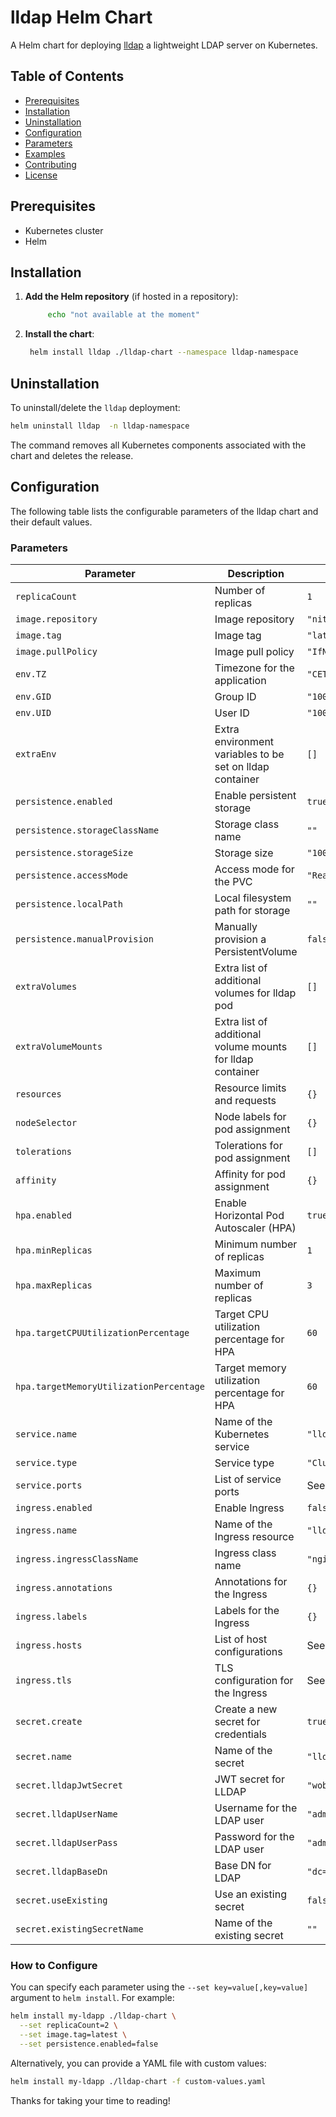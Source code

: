 # lldap Helm Chart

A Helm chart for deploying [lldap](https://github.com/nitnelave/lldap) a lightweight LDAP server on Kubernetes.

## Table of Contents

- [Prerequisites](#prerequisites)
- [Installation](#installation)
- [Uninstallation](#uninstallation)
- [Configuration](#configuration)
- [Parameters](#parameters)
- [Examples](#examples)
- [Contributing](#contributing)
- [License](#license)

## Prerequisites

- Kubernetes cluster
- Helm

## Installation

1. **Add the Helm repository** (if hosted in a repository):

   ```bash
        echo "not available at the moment"
   ```

2. **Install the chart**:

   ```bash
    helm install lldap ./lldap-chart --namespace lldap-namespace

   ```

## Uninstallation

To uninstall/delete the `lldap` deployment:

```bash
helm uninstall lldap  -n lldap-namespace
```

The command removes all Kubernetes components associated with the chart and deletes the release.

## Configuration

The following table lists the configurable parameters of the lldap chart and their default values.

### Parameters

| Parameter                               | Description                                                | Default Value                                    |
| --------------------------------------- | ---------------------------------------------------------- | ------------------------------------------------ |
| `replicaCount`                          | Number of replicas                                         | `1`                                              |
| `image.repository`                      | Image repository                                           | `"nitnelave/lldap"`                              |
| `image.tag`                             | Image tag                                                  | `"latest"`                                       |
| `image.pullPolicy`                      | Image pull policy                                          | `"IfNotPresent"`                                 |
| `env.TZ`                                | Timezone for the application                               | `"CET"`                                          |
| `env.GID`                               | Group ID                                                   | `"1001"`                                         |
| `env.UID`                               | User ID                                                    | `"1001"`                                         |
| `extraEnv`                              | Extra environment variables to be set on lldap container   | `[]`                                             |
| `persistence.enabled`                   | Enable persistent storage                                  | `true`                                           |
| `persistence.storageClassName`          | Storage class name                                         | `""`                                             |
| `persistence.storageSize`               | Storage size                                               | `"100Mi"`                                        |
| `persistence.accessMode`                | Access mode for the PVC                                    | `"ReadWriteOnce"`                                |
| `persistence.localPath`                 | Local filesystem path for storage                          | `""`                                             |
| `persistence.manualProvision`           | Manually provision a PersistentVolume                      | `false`                                          |
| `extraVolumes`                          | Extra list of additional volumes for lldap pod             | `[]`                                             |
| `extraVolumeMounts`                     | Extra list of additional volume mounts for lldap container | `[]`                                             |
| `resources`                             | Resource limits and requests                               | `{}`                                             |
| `nodeSelector`                          | Node labels for pod assignment                             | `{}`                                             |
| `tolerations`                           | Tolerations for pod assignment                             | `[]`                                             |
| `affinity`                              | Affinity for pod assignment                                | `{}`                                             |
| `hpa.enabled`                           | Enable Horizontal Pod Autoscaler (HPA)                     | `true`                                           |
| `hpa.minReplicas`                       | Minimum number of replicas                                 | `1`                                              |
| `hpa.maxReplicas`                       | Maximum number of replicas                                 | `3`                                              |
| `hpa.targetCPUUtilizationPercentage`    | Target CPU utilization percentage for HPA                  | `60`                                             |
| `hpa.targetMemoryUtilizationPercentage` | Target memory utilization percentage for HPA               | `60`                                             |
| `service.name`                          | Name of the Kubernetes service                             | `"lldap-service"`                                |
| `service.type`                          | Service type                                               | `"ClusterIP"`                                    |
| `service.ports`                         | List of service ports                                      | See `values.yaml`                                |
| `ingress.enabled`                       | Enable Ingress                                             | `false`                                          |
| `ingress.name`                          | Name of the Ingress resource                               | `"lldap-web-ingress"`                            |
| `ingress.ingressClassName`              | Ingress class name                                         | `"nginx"`                                        |
| `ingress.annotations`                   | Annotations for the Ingress                                | `{}`                                             |
| `ingress.labels`                        | Labels for the Ingress                                     | `{}`                                             |
| `ingress.hosts`                         | List of host configurations                                | See `values.yaml`                                |
| `ingress.tls`                           | TLS configuration for the Ingress                          | See `values.yaml`                                |
| `secret.create`                         | Create a new secret for credentials                        | `true`                                           |
| `secret.name`                           | Name of the secret                                         | `"lldap-credentials"`                            |
| `secret.lldapJwtSecret`                 | JWT secret for LLDAP                                       | `"wobY6RK/Dc0vL21zFiIZs9iyVy0NQ3ldijYPQ4HLWTc="` |
| `secret.lldapUserName`                  | Username for the LDAP user                                 | `"admin"`                                        |
| `secret.lldapUserPass`                  | Password for the LDAP user                                 | `"admiistrator123456"`                           |
| `secret.lldapBaseDn`                    | Base DN for LDAP                                           | `"dc=homelab,dc=es"`                             |
| `secret.useExisting`                    | Use an existing secret                                     | `false`                                          |
| `secret.existingSecretName`             | Name of the existing secret                                | `""`                                             |

### How to Configure

You can specify each parameter using the `--set key=value[,key=value]` argument to `helm install`. For example:

```bash
helm install my-ldapp ./lldap-chart \
  --set replicaCount=2 \
  --set image.tag=latest \
  --set persistence.enabled=false
```

Alternatively, you can provide a YAML file with custom values:

```bash
helm install my-ldapp ./lldap-chart -f custom-values.yaml
```

Thanks for taking your time to reading!
